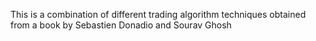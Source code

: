 This is a combination of different trading algorithm techniques obtained from a book by Sebastien Donadio and Sourav Ghosh
